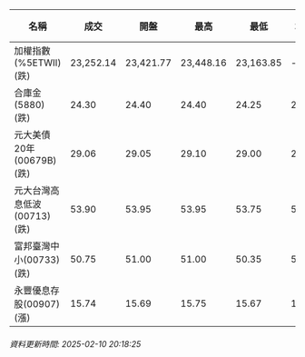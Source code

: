 | 名稱 | 成交 | 開盤 | 最高 | 最低 | 均價 | 成交金額(億) | 昨收 | 漲跌幅 | 漲跌 | 總量 | 昨量 | 振幅 |
| -------- | -------- | -------- | -------- |-------- | -------- | -------- |-------- |-------- |-------- | -------- | -------- |-------- |
|加權指數(%5ETWII) (跌)|23,252.14|23,421.77|23,448.16|23,163.85|-|3,260.51|23,478.27|0.96%|226.13|5,741,848|0|1.21%|
|合庫金(5880) (跌)|24.30|24.40|24.40|24.25|24.28|2.44|24.45|0.61%|0.15|10,060|7,339|0.61%|
|元大美債20年(00679B) (跌)|29.06|29.05|29.10|29.00|29.06|10.20|29.18|0.41%|0.12|35,089|46,612|0.34%|
|元大台灣高息低波(00713) (跌)|53.90|53.95|53.95|53.75|53.84|5.33|54.00|0.19%|0.10|9,897|8,856|0.37%|
|富邦臺灣中小(00733) (跌)|50.75|51.00|51.00|50.35|50.61|0.457|51.00|0.49%|0.25|903|1,906|1.27%|
|永豐優息存股(00907) (漲)|15.74|15.69|15.75|15.67|15.72|0.403|15.69|0.32%|0.05|2,561|1,646|0.51%|
###### 資料更新時間: 2025-02-10 20:18:25